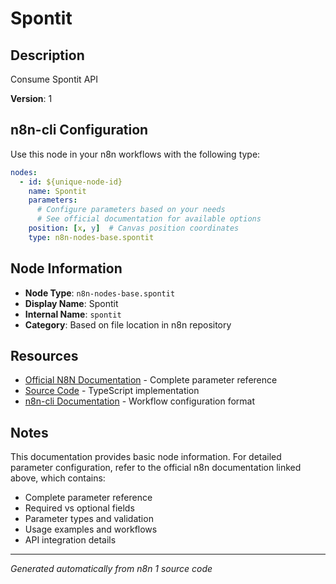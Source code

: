 # Spontit

## Description

Consume Spontit API

**Version**: 1

## n8n-cli Configuration

Use this node in your n8n workflows with the following type:

```yaml
nodes:
  - id: ${unique-node-id}
    name: Spontit
    parameters:
      # Configure parameters based on your needs
      # See official documentation for available options
    position: [x, y]  # Canvas position coordinates
    type: n8n-nodes-base.spontit
```

## Node Information

- **Node Type**: `n8n-nodes-base.spontit`
- **Display Name**: Spontit
- **Internal Name**: `spontit`
- **Category**: Based on file location in n8n repository

## Resources

- [Official N8N Documentation](https://docs.n8n.io/integrations/builtin/app-nodes/n8n-nodes-base.spontit/) - Complete parameter reference
- [Source Code](https://github.com/n8n-io/n8n/blob/master/packages/nodes-base/nodes/Spontit/Spontit.node.ts) - TypeScript implementation
- [n8n-cli Documentation](https://github.com/edenreich/n8n-cli) - Workflow configuration format

## Notes

This documentation provides basic node information. For detailed parameter configuration, 
refer to the official n8n documentation linked above, which contains:

- Complete parameter reference
- Required vs optional fields
- Parameter types and validation
- Usage examples and workflows
- API integration details

---
*Generated automatically from n8n 1 source code*
